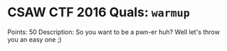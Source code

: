 # CSAW CTF 2016 Quals: `warmup`

Points: 50
Description: So you want to be a pwn-er huh? Well let's throw you an easy one ;)
